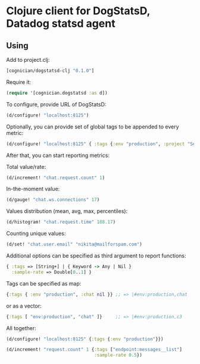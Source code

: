 # Clojure client for DogStatsD, Datadog statsd agent

## Using

Add to project.clj:

```clj
[cognician/dogstatsd-clj "0.1.0"]
```

Require it:

```clj
(require '[cognician.dogstatsd :as d])
```

To configure, provide URL of DogStatsD:

```clj
(d/configure! "localhost:8125")
```

Optionally, you can provide set of global tags to be appended to every metric:

```clj
(d/configure! "localhost:8125" { :tags {:env "production", :project "Secret"} })
```

After that, you can start reporting metrics:

Total value/rate:

```clj
(d/increment! "chat.request.count" 1)
```

In-the-moment value:

```clj
(d/gauge! "chat.ws.connections" 17)
```

Values distribution (mean, avg, max, percentiles):

```clj
(d/histogram! "chat.request.time" 188.17)
```

Counting unique values:

```clj
(d/set! "chat.user.email" "nikita@mailforspam.com")
```

Additional options can be specified as third argument to report functions:

```clj
{ :tags => [String+] | { Keyword -> Any | Nil }
  :sample-rate => Double[0..1] }
```

Tags can be specified as map:

```clj
{:tags { :env "production", :chat nil }} ;; => |#env:production,chat
```

or as a vector:

```clj
{:tags [ "env:production", "chat" ]}     ;; => |#env:production,c3
```

All together:

```clj
(d/configure! "localhost:8125" {:tags {:env "production"}})

(d/increment! "request.count" 1 {:tags ["endpoint:messages__list"]
                                 :sample-rate 0.5})
```
